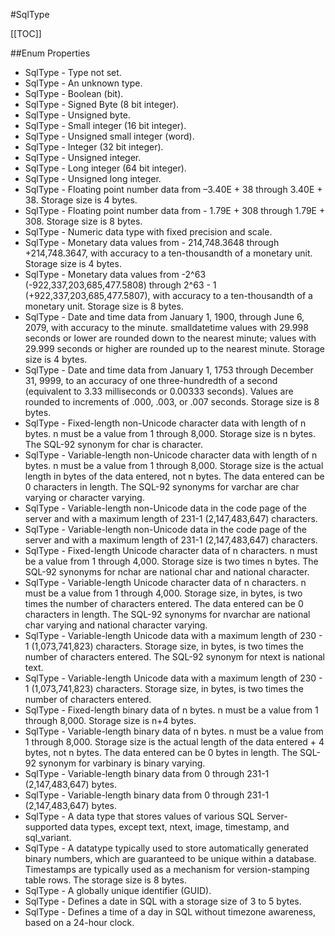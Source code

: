 #SqlType

[[TOC]]

##Enum Properties 

* SqlType -  Type not set. 
* SqlType -  An unknown type. 
* SqlType -  Boolean (bit). 
* SqlType -  Signed Byte (8 bit integer). 
* SqlType -  Unsigned byte. 
* SqlType -  Small integer (16 bit integer). 
* SqlType -  Unsigned small integer (word). 
* SqlType -  Integer (32 bit integer). 
* SqlType -  Unsigned integer. 
* SqlType -  Long integer (64 bit integer). 
* SqlType -  Unsigned long integer. 
* SqlType -  Floating point number data from –3.40E + 38 through 3.40E + 38.  Storage size is 4 bytes. 
* SqlType -  Floating point number data from - 1.79E + 308 through 1.79E + 308. Storage size is 8 bytes. 
* SqlType -  Numeric data type with fixed precision and scale. 
* SqlType -  Monetary data values from - 214,748.3648 through +214,748.3647,  with accuracy to a ten-thousandth of a monetary unit.  Storage size is 4 bytes.  
* SqlType -  Monetary data values from -2^63 (-922,337,203,685,477.5808) through 2^63 - 1 (+922,337,203,685,477.5807), with accuracy to a ten-thousandth of a monetary unit.  Storage size is 8 bytes. 
* SqlType -  Date and time data from January 1, 1900, through June 6, 2079,  with accuracy to the minute. smalldatetime values with 29.998 seconds  or lower are rounded down to the nearest minute; values with 29.999  seconds or higher are rounded up to the nearest minute. Storage size is 4 bytes.  
* SqlType -  Date and time data from January 1, 1753 through December 31, 9999,  to an accuracy of one three-hundredth of a second (equivalent to 3.33  milliseconds or 0.00333 seconds). Values are rounded to increments  of .000, .003, or .007 seconds. Storage size is 8 bytes.  
* SqlType -  Fixed-length non-Unicode character data with length of n bytes.  n must be a value from 1 through 8,000. Storage size is n bytes.  The SQL-92 synonym for char is character. 
* SqlType -  Variable-length non-Unicode character data with length of n bytes.  n must be a value from 1 through 8,000. Storage size is the actual  length in bytes of the data entered, not n bytes. The data entered  can be 0 characters in length. The SQL-92 synonyms for varchar are  char varying or character varying. 
* SqlType -  Variable-length non-Unicode data in the code page of the server and  with a maximum length of 231-1 (2,147,483,647) characters. 
* SqlType -  Variable-length non-Unicode data in the code page of the server and  with a maximum length of 231-1 (2,147,483,647) characters. 
* SqlType -  Fixed-length Unicode character data of n characters.  n must be a value from 1 through 4,000. Storage size is two times n bytes.  The SQL-92 synonyms for nchar are national char and national character. 
* SqlType -  Variable-length Unicode character data of n characters.  n must be a value from 1 through 4,000. Storage size, in bytes, is two times  the number of characters entered. The data entered can be 0 characters in length.  The SQL-92 synonyms for nvarchar are national char varying and national character varying. 
* SqlType -  Variable-length Unicode data with a maximum length of 230 - 1 (1,073,741,823)  characters. Storage size, in bytes, is two times the number of characters entered.  The SQL-92 synonym for ntext is national text. 
* SqlType -  Variable-length Unicode data with a maximum length of 230 - 1 (1,073,741,823)  characters. Storage size, in bytes, is two times the number of characters entered.  
* SqlType -  Fixed-length binary data of n bytes. n must be a value from 1 through 8,000.  Storage size is n+4 bytes.  
* SqlType -  Variable-length binary data of n bytes. n must be a value from 1 through 8,000.  Storage size is the actual length of the data entered + 4 bytes, not n bytes.  The data entered can be 0 bytes in length.  The SQL-92 synonym for varbinary is binary varying. 
* SqlType -  Variable-length binary data from 0 through 231-1 (2,147,483,647) bytes.  
* SqlType -  Variable-length binary data from 0 through 231-1 (2,147,483,647) bytes.  
* SqlType -  A data type that stores values of various SQL Server-supported data types,  except text, ntext, image, timestamp, and sql_variant.  
* SqlType -  A datatype typically used to store automatically generated binary numbers, which are guaranteed to be unique within a database.  Timestamps are typically used as a mechanism for version-stamping table rows. The storage size is 8 bytes. 
* SqlType -  A globally unique identifier (GUID).  
* SqlType -  Defines a date in SQL with a storage size of 3 to 5 bytes.  
* SqlType -  Defines a time of a day in SQL without timezone awareness, based on a 24-hour clock. 